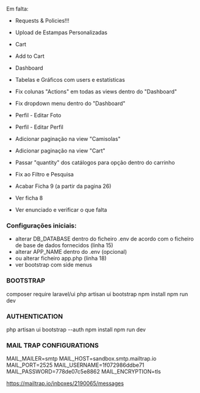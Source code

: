 Em falta:
 - Requests & Policies!!!
 - Upload de Estampas Personalizadas
 - Cart
 - Add to Cart
 - Dashboard
 - Tabelas e Gráficos com users e estatísticas
 - Fix colunas "Actions" em todas as views dentro do "Dashboard"
 - Fix dropdown menu dentro do "Dashboard"
 - Perfil - Editar Foto
 - Perfil - Editar Perfil
 - Adicionar paginação na view "Camisolas"
 - Adicionar paginação na view "Cart"
 - Passar "quantity" dos catálogos para opção dentro do carrinho
 - Fix ao Filtro e Pesquisa

 - Acabar Ficha 9 (a partir da pagina 26)
 - Ver ficha 8
 - Ver enunciado e verificar o que falta



### Configurações iniciais:
- alterar DB_DATABASE dentro do ficheiro .env de acordo com o ficheiro de base de dados fornecidos (linha 15)
- alterar APP_NAME dentro do .env (opcional)
- ou alterar ficheiro app.php (linha 18)
- ver bootstrap com side menus
  

### BOOTSTRAP
composer require laravel/ui
php artisan ui bootstrap
npm install
npm run dev

### AUTHENTICATION
php artisan ui bootstrap --auth
npm install
npm run dev

### MAIL TRAP CONFIGURATIONS
MAIL_MAILER=smtp
MAIL_HOST=sandbox.smtp.mailtrap.io
MAIL_PORT=2525
MAIL_USERNAME=1f072986ddbe71
MAIL_PASSWORD=778de07c5e8862
MAIL_ENCRYPTION=tls

https://mailtrap.io/inboxes/2190065/messages
